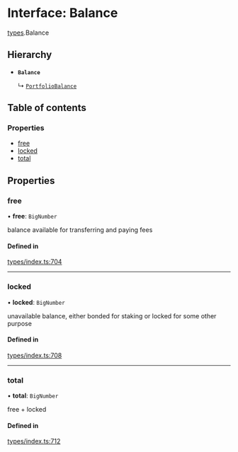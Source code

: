 # Interface: Balance

[types](../wiki/types).Balance

## Hierarchy

- **`Balance`**

  ↳ [`PortfolioBalance`](../wiki/api.entities.Portfolio.types.PortfolioBalance)

## Table of contents

### Properties

- [free](../wiki/types.Balance#free)
- [locked](../wiki/types.Balance#locked)
- [total](../wiki/types.Balance#total)

## Properties

### free

• **free**: `BigNumber`

balance available for transferring and paying fees

#### Defined in

[types/index.ts:704](https://github.com/PolymeshAssociation/polymesh-sdk/blob/31fdce23/src/types/index.ts#L704)

___

### locked

• **locked**: `BigNumber`

unavailable balance, either bonded for staking or locked for some other purpose

#### Defined in

[types/index.ts:708](https://github.com/PolymeshAssociation/polymesh-sdk/blob/31fdce23/src/types/index.ts#L708)

___

### total

• **total**: `BigNumber`

free + locked

#### Defined in

[types/index.ts:712](https://github.com/PolymeshAssociation/polymesh-sdk/blob/31fdce23/src/types/index.ts#L712)
